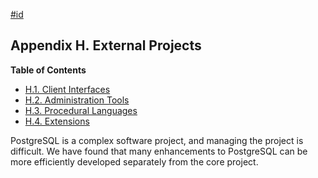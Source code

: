 [#id](#EXTERNAL-PROJECTS)

## Appendix H. External Projects

**Table of Contents**

- [H.1. Client Interfaces](external-interfaces)
- [H.2. Administration Tools](external-admin-tools)
- [H.3. Procedural Languages](external-pl)
- [H.4. Extensions](external-extensions)

PostgreSQL is a complex software project, and managing the project is difficult. We have found that many enhancements to PostgreSQL can be more efficiently developed separately from the core project.
